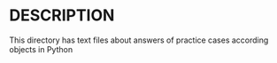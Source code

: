 # DESCRIPTION

This directory has text files about answers of practice cases according objects in Python
